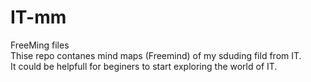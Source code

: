 # IT-mm
FreeMing files  
Thise repo contanes mind maps (Freemind) of my sduding fild from IT.  
It could be helpfull for beginers to start exploring the world of IT.  

